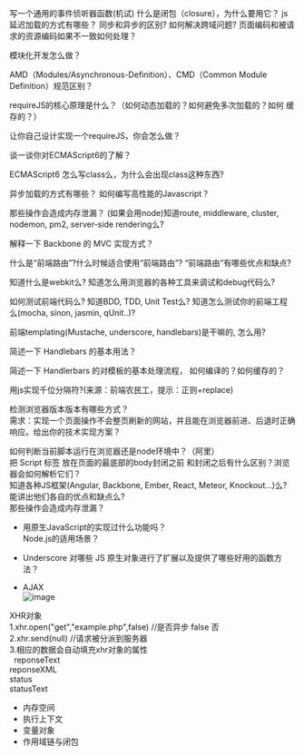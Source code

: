 写一个通用的事件侦听器函数(机试)
什么是闭包（closure），为什么要用它？
js延迟加载的方式有哪些？
同步和异步的区别?
如何解决跨域问题?
页面编码和被请求的资源编码如果不一致如何处理？

模块化开发怎么做？

AMD（Modules/Asynchronous-Definition）、CMD（Common Module Definition）规范区别？

requireJS的核心原理是什么？（如何动态加载的？如何避免多次加载的？如何 缓存的？）

让你自己设计实现一个requireJS，你会怎么做？

谈一谈你对ECMAScript6的了解？

ECMAScript6 怎么写class么，为什么会出现class这种东西?

异步加载的方式有哪些？
如何编写高性能的Javascript？

那些操作会造成内存泄漏？ 
(如果会用node)知道route, middleware, cluster, nodemon, pm2, server-side rendering么?

解释一下 Backbone 的 MVC 实现方式？

什么是“前端路由”?什么时候适合使用“前端路由”? “前端路由”有哪些优点和缺点?

知道什么是webkit么? 知道怎么用浏览器的各种工具来调试和debug代码么?

如何测试前端代码么? 知道BDD, TDD, Unit Test么? 知道怎么测试你的前端工程么(mocha, sinon, jasmin, qUnit..)?

前端templating(Mustache, underscore, handlebars)是干嘛的, 怎么用?

简述一下 Handlebars 的基本用法？

简述一下 Handlerbars 的对模板的基本处理流程， 如何编译的？如何缓存的？

用js实现千位分隔符?(来源：前端农民工，提示：正则+replace)

检测浏览器版本版本有哪些方式？  
需求：实现一个页面操作不会整页刷新的网站，并且能在浏览器前进、后退时正确响应。给出你的技术实现方案？

如何判断当前脚本运行在浏览器还是node环境中？（阿里）  
把 Script 标签 放在页面的最底部的body封闭之前 和封闭之后有什么区别？浏览器会如何解析它们？  
知道各种JS框架(Angular, Backbone, Ember, React, Meteor, Knockout...)么? 能讲出他们各自的优点和缺点么?  
那些操作会造成内存泄漏？  
* 用原生JavaScript的实现过什么功能吗？  
Node.js的适用场景？  
* Underscore 对哪些 JS 原生对象进行了扩展以及提供了哪些好用的函数方法？  





*  AJAX  
 ![image](http://7xsk2q.com1.z0.glb.clouddn.com/headers.png)    
 
 
 XHR对象  
 1.xhr.open("get","example.php",false)  //是否异步 false 否  
 2.xhr.send(null) //请求被分派到服务器  
 3.相应的数据会自动填充xhr对象的属性   
   reponseText  
   reponseXML  
   status  
   statusText  
   
   
* 内存空间  
* 执行上下文  
* 变量对象  
* 作用域链与闭包  

 
 
